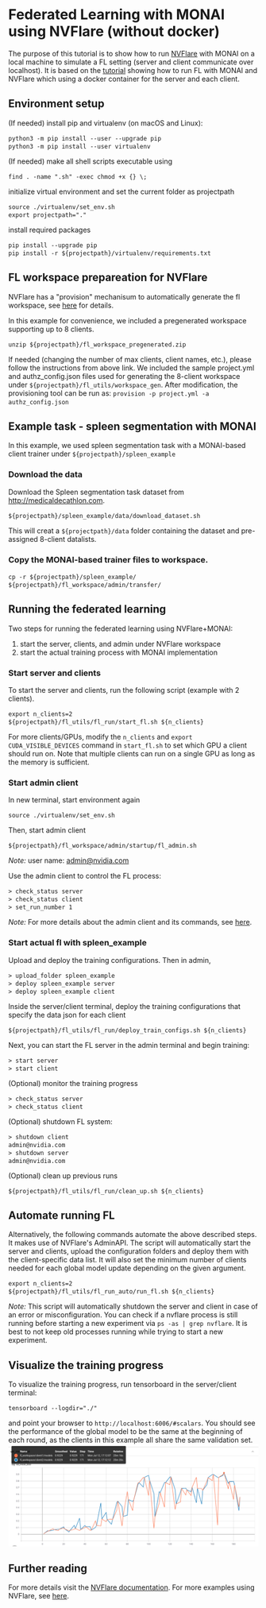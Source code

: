 # Federated Learning with MONAI using NVFlare (without docker)
The purpose of this tutorial is to show how to run [NVFlare](https://pypi.org/project/nvflare) with MONAI on a local machine to simulate a FL setting (server and client communicate over localhost).
It is based on the [tutorial](../nvflare_example_docker) showing how to run FL with MONAI and NVFlare which using a docker container for the server and each client.

## Environment setup
(If needed) install pip and virtualenv (on macOS and Linux):
```
python3 -m pip install --user --upgrade pip
python3 -m pip install --user virtualenv
```
(If needed) make all shell scripts executable using
```
find . -name ".sh" -exec chmod +x {} \;
```
initialize virtual environment and set the current folder as projectpath
```
source ./virtualenv/set_env.sh
export projectpath="."
```
install required packages
```
pip install --upgrade pip
pip install -r ${projectpath}/virtualenv/requirements.txt
```

## FL workspace prepareation for NVFlare
NVFlare has a "provision" mechanisum to automatically generate the fl workspace, see [here](https://docs.nvidia.com/clara/clara-train-sdk/federated-learning/fl_provisioning_tool.html) for details.

In this example for convenience, we included a pregenerated workspace supporting up to 8 clients. 
```
unzip ${projectpath}/fl_workspace_pregenerated.zip
```
If needed (changing the number of max clients, client names, etc.), please follow the instructions from above link. We included the sample project.yml and authz_config.json files used for generating the 8-client workspace under `${projectpath}/fl_utils/workspace_gen`. After modification, the provisioning tool can be run as: `provision -p project.yml -a authz_config.json` 

## Example task - spleen segmentation with MONAI
In this example, we used spleen segmentation task with a MONAI-based client trainer under `${projectpath}/spleen_example`
### Download the data
Download the Spleen segmentation task dataset from http://medicaldecathlon.com. 
```
${projectpath}/spleen_example/data/download_dataset.sh
```
This will creat a `${projectpath}/data` folder containing the dataset and pre-assigned 8-client datalists.
### Copy the MONAI-based trainer files to workspace.
```
cp -r ${projectpath}/spleen_example/ ${projectpath}/fl_workspace/admin/transfer/
```
## Running the federated learning
Two steps for running the federated learning using NVFlare+MONAI: 
1. start the server, clients, and admin under NVFlare workspace
2. start the actual training process with MONAI implementation
### Start server and clients
To start the server and clients, run the following script (example with 2 clients).
```
export n_clients=2
${projectpath}/fl_utils/fl_run/start_fl.sh ${n_clients}
```
For more clients/GPUs, modify the `n_clients` and `export CUDA_VISIBLE_DEVICES` command in `start_fl.sh` to set which GPU a client should run on. Note that multiple clients can run on a single GPU as long as the memory is sufficient.

### Start admin client
In new terminal, start environment again
```
source ./virtualenv/set_env.sh
```
Then, start admin client
```
${projectpath}/fl_workspace/admin/startup/fl_admin.sh
```
*Note:* user name: admin@nvidia.com

Use the admin client to control the FL process:
```
> check_status server
> check_status client
> set_run_number 1 
```
*Note:* For more details about the admin client and its commands, see [here](https://docs.nvidia.com/clara/clara-train-sdk/federated-learning/fl_admin_commands.html).

### Start actual fl with spleen_example
Upload and deploy the training configurations. 
Then in admin, 
```
> upload_folder spleen_example
> deploy spleen_example server
> deploy spleen_example client
```
Inside the server/client terminal, deploy the training configurations that specify the data json for each client
```
${projectpath}/fl_utils/fl_run/deploy_train_configs.sh ${n_clients}
```
Next, you can start the FL server in the admin terminal and begin training:
```
> start server
> start client
```
(Optional) monitor the training progress
```
> check_status server
> check_status client
```
(Optional) shutdown FL system:
```
> shutdown client
admin@nvidia.com
> shutdown server
admin@nvidia.com
```
(Optional) clean up previous runs
```
${projectpath}/fl_utils/fl_run/clean_up.sh ${n_clients}
```

## Automate running FL
Alternatively, the following commands automate the above described steps. It makes use of NVFlare's AdminAPI. The script will automatically start the server and clients, upload the configuration folders and deploy them with the client-specific data list. It will also set the minimum number of clients needed for each global model update depending on the given argument.
```
export n_clients=2
${projectpath}/fl_utils/fl_run_auto/run_fl.sh ${n_clients}
```
*Note:* This script will automatically shutdown the server and client in case of an error or misconfiguration. You can check if a nvflare process is still running before starting a new experiment via `ps -as | grep nvflare`. It is best to not keep old processes running while trying to start a new experiment.

## Visualize the training progress
To visualize the training progress, run tensorboard in the server/client terminal:
```
tensorboard --logdir="./"
```
and point your browser to `http://localhost:6006/#scalars`. You should see the performance of the global model to be the same at the beginning of each round, as the clients in this example all share the same validation set.
![Validation curve for two clients](tensorboard.png)

## Further reading
For more details visit the [NVFlare documentation](https://pypi.org/project/nvflare).
For more examples using NVFlare, see [here](https://github.com/NVIDIA/clara-train-examples/tree/master/PyTorch/NoteBooks/FL).
